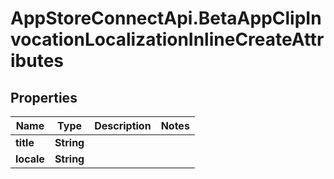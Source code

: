 # AppStoreConnectApi.BetaAppClipInvocationLocalizationInlineCreateAttributes

## Properties

Name | Type | Description | Notes
------------ | ------------- | ------------- | -------------
**title** | **String** |  | 
**locale** | **String** |  | 



